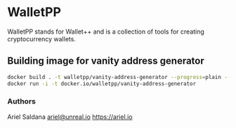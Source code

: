 # WalletPP

WalletPP stands for Wallet++ and is a collection of tools for creating cryptocurrency wallets.

## Building image for vanity address generator

```bash
docker build . -t walletpp/vanity-address-generator --progress=plain --no-cache
docker run -i -t docker.io/walletpp/vanity-address-generator
```



### Authors

Ariel Saldana <ariel@unreal.io> https://ariel.io
